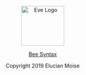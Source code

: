 <p align="center">
<a href="https://sagecode.net/bee-lang" target="_blank" align="center">
<img src="https://sagecode.net/wp-content/uploads/2018/12/bee-logo.png" alt="Eve Logo" width="114" height="107" ></img>
</a>
</p>

<p align="center"> <a href=index.md>Bee Syntax</a></p>

<p align="center">
Copyright 2019 Elucian Moise
</p>
